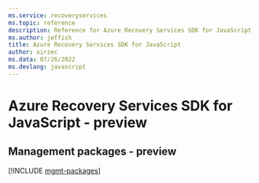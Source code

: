 ```yaml
---
ms.service: recoveryservices
ms.topic: reference
description: Reference for Azure Recovery Services SDK for JavaScript
ms.author: jeffish
title: Azure Recovery Services SDK for JavaScript
author: xirzec
ms.data: 07/26/2022
ms.devlang: javascript
---
```

# Azure Recovery Services SDK for JavaScript - preview

## Management packages - preview
[!INCLUDE [mgmt-packages](recovery-services-mgmt-index.md)]